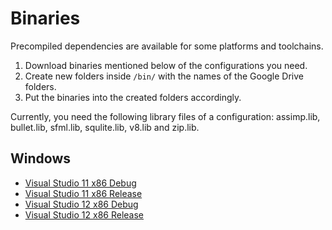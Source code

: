 Binaries
========

Precompiled dependencies are available for some platforms and toolchains.

1. Download binaries mentioned below of the configurations you need.
2. Create new folders inside `/bin/` with the names of the Google Drive folders.
3. Put the binaries into the created folders accordingly.

Currently, you need the following library files of a configuration: assimp.lib, bullet.lib, sfml.lib, squlite.lib, v8.lib and zip.lib.

Windows
-------

- [Visual Studio 11 x86 Debug](https://drive.google.com/folderview?id=0B20Yn-GSaVHGWUtZaDl5LTdpYWM&usp=sharing)
- [Visual Studio 11 x86 Release](https://drive.google.com/folderview?id=0B20Yn-GSaVHGdHNiZ0F6bWExazA&usp=sharing)
- [Visual Studio 12 x86 Debug](https://drive.google.com/folderview?id=0B20Yn-GSaVHGRkNwbmIwQWd2c1U&usp=sharing)
- [Visual Studio 12 x86 Release](https://drive.google.com/folderview?id=0B20Yn-GSaVHGeUVSNVlWR09saDQ&usp=sharing)
